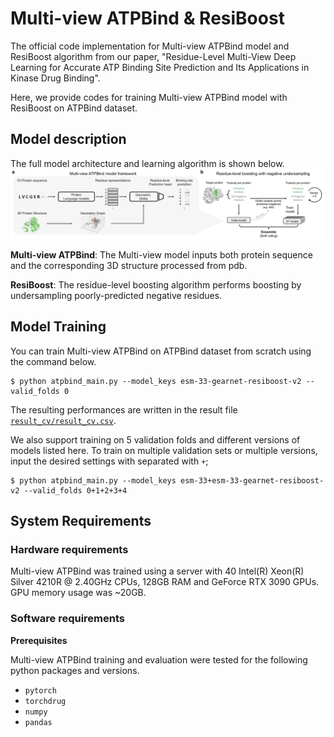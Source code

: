 # Multi-view ATPBind & ResiBoost
The official code implementation for Multi-view ATPBind model and ResiBoost algorithm from our paper, "Residue-Level Multi-View Deep Learning for Accurate ATP Binding Site Prediction and Its Applications in Kinase Drug Binding".

Here, we provide codes for training Multi-view ATPBind model with ResiBoost on ATPBind dataset.

## Model description

The full model architecture and learning algorithm is shown below.
![model1](model_overview.png)

**Multi-view ATPBind**: The Multi-view model inputs both protein sequence and the corresponding 3D structure processed from pdb.

**ResiBoost**: The residue-level boosting algorithm performs boosting by undersampling poorly-predicted negative residues.

## Model Training

You can train Multi-view ATPBind on ATPBind dataset from scratch using the command below.
```
$ python atpbind_main.py --model_keys esm-33-gearnet-resiboost-v2 --valid_folds 0
```
The resulting performances are written in the result file [`result_cv/result_cv.csv`](result_cv/result_cv.csv).

We also support training on 5 validation folds and different versions of models listed here.
To train on multiple validation sets or multiple versions, input the desired settings with separated with `+`;
```
$ python atpbind_main.py --model_keys esm-33+esm-33-gearnet-resiboost-v2 --valid_folds 0+1+2+3+4
```


## System Requirements
### Hardware requirements
Multi-view ATPBind was trained using a server with 40 Intel(R) Xeon(R) Silver 4210R @ 2.40GHz CPUs, 128GB RAM and GeForce RTX 3090 GPUs.
GPU memory usage was ~20GB.

### Software requirements

**Prerequisites**

Multi-view ATPBind training and evaluation were tested for the following python packages and versions.

  - `pytorch`
  - `torchdrug`
  - `numpy`
  - `pandas`
